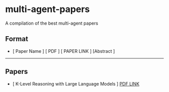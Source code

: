 # multi-agent-papers
A compilation of the best multi-agent papers

## Format
- [ Paper Name ] [ PDF ] [ PAPER LINK ] [Abstract ]

----

## Papers
- [ K-Level Reasoning with Large Language Models ] [ PDF LINK ](https://browse.arxiv.org/pdf/2402.01521.pdf) 
